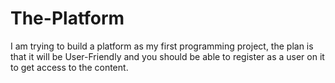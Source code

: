 # The-Platform
I am trying to build a platform as my first programming project, the plan is that it will be User-Friendly and you should be able to register as a user on it to get access to the content. 
